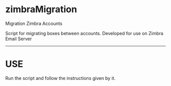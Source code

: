 # zimbraMigration
Migration Zimbra Accounts

Script for migrating boxes between accounts.
Developed for use on Zimbra Email Server

---

# USE
Run the script and follow the instructions given by it.
